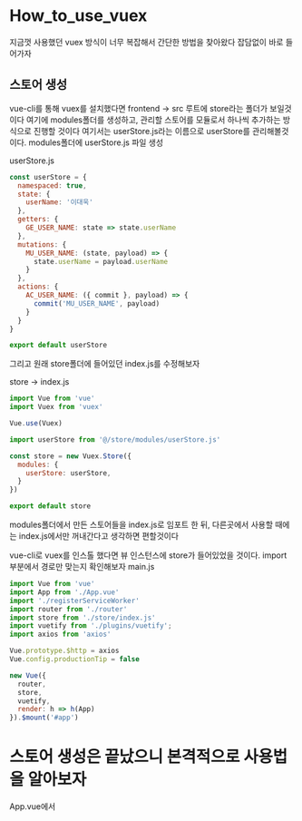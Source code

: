 # How_to_use_vuex

지금껏 사용했던 vuex 방식이 너무 복잡해서 간단한 방법을 찾아왔다
잡담없이 바로 들어가자

## 스토어 생성

vue-cli를 통해 vuex를 설치했다면 frontend → src 루트에 store라는 폴더가 보일것이다
여기에 modules폴더를 생성하고, 관리할 스토어를 모듈로서 하나씩 추가하는 방식으로 진행할 것이다
여기서는 userStore.js라는 이름으로 userStore를 관리해볼것이다.
modules폴더에 userStore.js 파일 생성

userStore.js

```jsx
const userStore = {
  namespaced: true,
  state: {
    userName: '이대욱'
  },
  getters: {
    GE_USER_NAME: state => state.userName
  },
  mutations: {
    MU_USER_NAME: (state, payload) => {
      state.userName = payload.userName
    }
  },
  actions: {
    AC_USER_NAME: ({ commit }, payload) => {
      commit('MU_USER_NAME', payload)
    }
  }
}

export default userStore
```

그리고 원래 store폴더에 들어있던 index.js를 수정해보자

store -> index.js

```jsx
import Vue from 'vue'
import Vuex from 'vuex'

Vue.use(Vuex)

import userStore from '@/store/modules/userStore.js'

const store = new Vuex.Store({
  modules: {
    userStore: userStore,
  }
})

export default store
```
modules폴더에서 만든 스토어들을 index.js로 임포트 한 뒤, 다른곳에서 사용할 때에는 
index.js에서만 꺼내간다고 생각하면 편할것이다


vue-cli로 vuex를 인스톨 했다면 뷰 인스턴스에 store가 들어있었을 것이다.
import 부분에서 경로만 맞는지 확인해보자
main.js

```jsx
import Vue from 'vue'
import App from './App.vue'
import './registerServiceWorker'
import router from './router'
import store from './store/index.js'
import vuetify from './plugins/vuetify';
import axios from 'axios'

Vue.prototype.$http = axios
Vue.config.productionTip = false

new Vue({
  router,
  store,
  vuetify,
  render: h => h(App)
}).$mount('#app')
```

# 스토어 생성은 끝났으니 본격적으로 사용법을 알아보자

App.vue에서 <script> 부분만 떼어왔다
  
App.vue

```jsx
<script>
// vuex 라이브러리에서 mapActions, mapGetters 함수를 가져온다.
import { mapActions, mapGetters } from 'vuex'

const userStore = 'userStore'

export default {
  name: 'App',
  data() {
    return {
      userName: ''
    }
  },
  computed: {
    /*
      mapGetter는 store의 getters를 가져온다.

      네임스페이스를 사용하기 때문에 키 이름을 넣는다 (userStore)

      2가지 방식으로 가져올 수 있다
      1) 이름 지정해서 가져오기
      2) getters 이름 그대로 사용해서 가져오기
    */
    // 1) 이름 지정해서 가져오기
    ...mapGetters(userStore, {
      storeUserName: 'GE_USER_NAME'
    }),

    // 2) getters 이름 그대로 사용해서 가져오기, 이걸 선호한다 
    ...mapGetters(userStore, [
      'GE_USER_NAME'
    ]),
  },
  watch: {
    // getters에 watch를 걸 수 있다
    GE_USER_NAME(val) {
      this.userName = val
    }
  },  
  created() {
    this.userName = this.GE_USER_NAME
  },
  methods: {
    /*
      mapGetter는 store의 getters를 가져온다

      네임스페이스를 사용하기 때문에 키 이름을 적는다. (userStore)

      2가지 방식으로 가져올 수 있다
      1) 이름 지정해서 가져오기
      2) getters 이름 그대로 사용해서 가져오기      

      개인의 취향이지만, getters 이름 그대로 사용하는 것을 추천.

      다른 메소드 이름으로 매핑 예를 들면, setUserName: AC_USER_NAME 하면,
      setUserName 함수가 나중에는 스토어 함수인지, 현재 파일의 함수인지 헷갈리는 경우가 있다.
    */
    ...mapActions(userStore, [
      'AC_USER_NAME'
    ]),
    // 버튼을 클릭하면 수행.
    searchName() {
      const payload = {
        userName: this.userName
      }
      // store의 userName을 변경.
      this.AC_USER_NAME(payload)
    }
  }
}
</script>
```

위의 방법으로 사용할 수 있다

---

## 새로고침 되어도 상태를 기억하기 위한 패키지

새로고침하면 스토어에 저장된 데이터가 증발하므로 새로고침해도 유지시키기 위해 아래 패키지가 필요하다

`npm i vuex-persistedstate`

frontend → src → store → index.js

```jsx
import Vue from 'vue'
import Vuex from 'vuex'
import createPersistedState from "vuex-persistedstate";

Vue.use(Vuex)

import userStore from '@/store/modules/userStore.js'
import operationStore from '@/store/modules/operationStore.js'

const store = new Vuex.Store({
  modules: {
    userStore: userStore,
    operationStore: operationStore,
  },
  plugins: [createPersistedState()],
})

export default store
```
